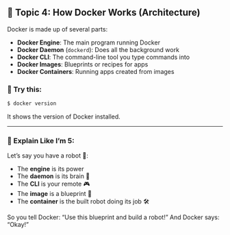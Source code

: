
## 🧠 Topic 4: How Docker Works (Architecture)

Docker is made up of several parts:
- **Docker Engine**: The main program running Docker
- **Docker Daemon** (`dockerd`): Does all the background work
- **Docker CLI**: The command-line tool you type commands into
- **Docker Images**: Blueprints or recipes for apps
- **Docker Containers**: Running apps created from images

### 🧪 Try this:
```bash
$ docker version
```
It shows the version of Docker installed.

---
### 🍼 Explain Like I’m 5:
Let’s say you have a robot 🤖:
- The **engine** is its power
- The **daemon** is its brain 🧠
- The **CLI** is your remote 🎮
- The **image** is a blueprint 📘
- The **container** is the built robot doing its job 🛠️

So you tell Docker: “Use this blueprint and build a robot!” And Docker says: “Okay!”
